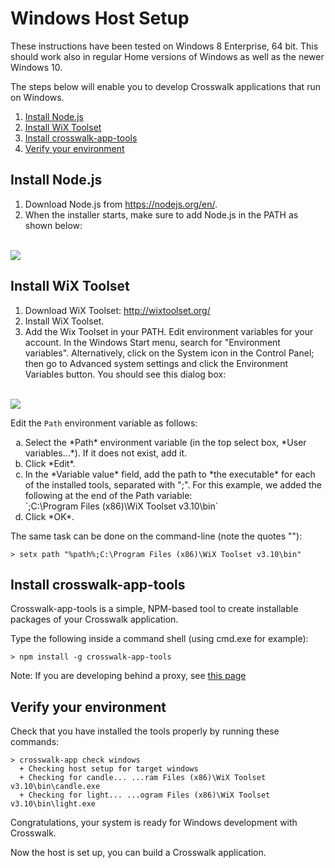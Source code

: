# Windows Host Setup

These instructions have been tested on Windows 8 Enterprise, 64 bit. This should work also in regular Home versions of Windows as well as the newer Windows 10.

The steps below will enable you to develop Crosswalk applications that run on Windows.

1.  [Install Node.js](#Install-Nodejs)
2.  [Install WiX Toolset](#Install-WiX-Toolset)
3.  [Install crosswalk-app-tools](#Install-crosswalk-app-tools)
4.  [Verify your environment](#Verify-your-environment)

## <a class="doc-anchor" id="Install-Nodejs"></a>Install Node.js
1.  Download Node.js from https://nodejs.org/en/.
2.  When the installer starts, make sure to add Node.js in the PATH as shown below:
<br><br>
<img src="/assets/win1-nodejs-setup.png" style="display: block; margin: 0 auto"/>

## <a class="doc-anchor" id="Install-WiX-Toolset"></a>Install WiX Toolset
1.  Download WiX Toolset:  http://wixtoolset.org/
2.  Install WiX Toolset.
3.  Add the Wix Toolset in your PATH. Edit environment variables for your account. In the Windows Start menu, search for "Environment variables". Alternatively, click on the System icon in the Control Panel; then go to Advanced system settings and click the Environment Variables button. You should see this dialog box:
<br><br>
<img src="/assets/win2-envvars.png" style="display: block; margin: 0 auto"/>

Edit the `Path` environment variable as follows:

   <ol type='a'>
    <li>Select the *Path* environment variable (in the top select box, *User variables...*).  If it does not exist, add it.</li>
    <li>Click *Edit*.</li>
    <li>In the *Variable value* field, add the path to *the executable* for each of the installed tools, separated with ";".  For this example, we added the following at the end of the Path variable:<br>
       `;C:\Program Files (x86)\WiX Toolset v3.10\bin`
    </li>
    <li>Click *OK*.</li>
   </ol>

The same task can be done on the command-line (note the quotes ""):
```
> setx path "%path%;C:\Program Files (x86)\WiX Toolset v3.10\bin"
```

## <a class="doc-anchor" id="Install-crosswalk-app-tools"></a>Install crosswalk-app-tools
Crosswalk-app-tools is a simple, NPM-based tool to create installable packages of your Crosswalk application.

Type the following inside a command shell (using cmd.exe for example):

```
> npm install -g crosswalk-app-tools
```

Note: If you are developing behind a proxy, see [this page](/documentation/npm-proxy-setup.html)

## <a class="doc-anchor" id="Verify-your-environment"></a>Verify your environment
Check that you have installed the tools properly by running these commands:

```
> crosswalk-app check windows
  + Checking host setup for target windows
  + Checking for candle... ...ram Files (x86)\WiX Toolset v3.10\bin\candle.exe
  + Checking for light... ...ogram Files (x86)\WiX Toolset v3.10\bin\light.exe
```

Congratulations, your system is ready for Windows development with Crosswalk.

Now the host is set up, you can build a Crosswalk application.
